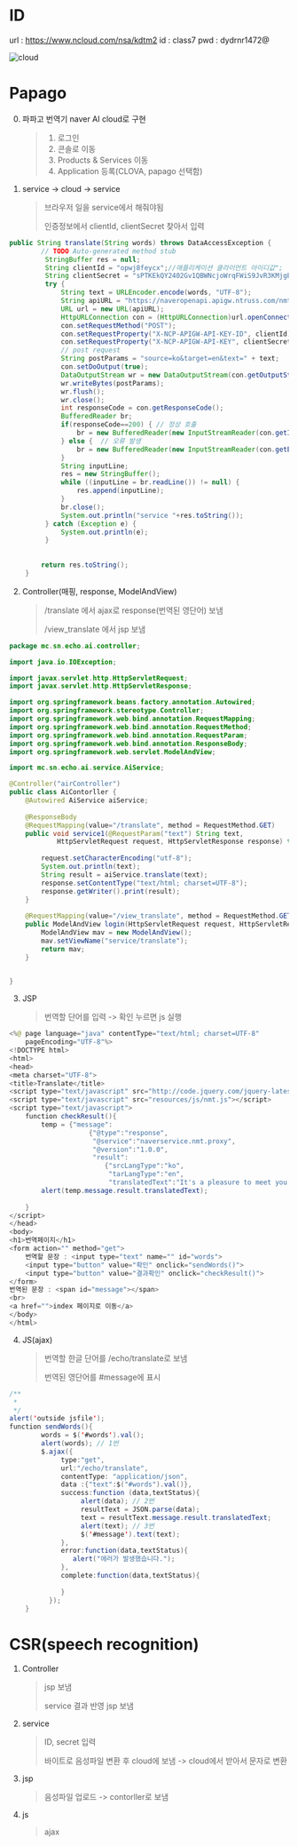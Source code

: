 # ID

url : https://www.ncloud.com/nsa/kdtm2
id : class7
pwd : dydrnr1472@





![cloud](md-images/mvc%ED%99%95%EC%9E%A5.PNG)

# Papago



0. 파파고 번역기 naver AI cloud로 구현

    > 1. 로그인
    > 2. 콘솔로 이동
    > 3. Products & Services 이동
    > 4. Application 등록(CLOVA, papago 선택함)



1. service -> cloud -> service

   > 브라우저 일을 service에서 해줘야됨
   >
   > 인증정보에서 clientId, clientSecret 찾아서 입력

```java
public String translate(String words) throws DataAccessException {
		// TODO Auto-generated method stub
		 StringBuffer res = null;
		 String clientId = "opwj8feycx";//애플리케이션 클라이언트 아이디값";
	     String clientSecret = "sPTKEkQY2402Gv1QBWNcjoWrqFWiS9JvR3KMjgB8";//애플리케이션 클라이언트 시크릿값";
	     try {
	         String text = URLEncoder.encode(words, "UTF-8");
	         String apiURL = "https://naveropenapi.apigw.ntruss.com/nmt/v1/translation";
	         URL url = new URL(apiURL);
	         HttpURLConnection con = (HttpURLConnection)url.openConnection();
	         con.setRequestMethod("POST");
	         con.setRequestProperty("X-NCP-APIGW-API-KEY-ID", clientId);
	         con.setRequestProperty("X-NCP-APIGW-API-KEY", clientSecret);
	         // post request
	         String postParams = "source=ko&target=en&text=" + text;
	         con.setDoOutput(true);
	         DataOutputStream wr = new DataOutputStream(con.getOutputStream());
	         wr.writeBytes(postParams);
	         wr.flush();
	         wr.close();
	         int responseCode = con.getResponseCode();
	         BufferedReader br;
	         if(responseCode==200) { // 정상 호출
	             br = new BufferedReader(new InputStreamReader(con.getInputStream()));
	         } else {  // 오류 발생
	             br = new BufferedReader(new InputStreamReader(con.getErrorStream()));
	         }
	         String inputLine;
	         res = new StringBuffer();
	         while ((inputLine = br.readLine()) != null) {
	             res.append(inputLine);
	         }
	         br.close();
	         System.out.println("service "+res.toString());
	     } catch (Exception e) {
	         System.out.println(e);
	     }
		
	
		return res.toString();
	}
```



2. Controller(매핑, response, ModelAndView)

   > /translate 에서 ajax로 response(번역된 영단어) 보냄
   >
   > /view_translate 에서 jsp 보냄

```java
package mc.sn.echo.ai.controller;

import java.io.IOException;

import javax.servlet.http.HttpServletRequest;
import javax.servlet.http.HttpServletResponse;

import org.springframework.beans.factory.annotation.Autowired;
import org.springframework.stereotype.Controller;
import org.springframework.web.bind.annotation.RequestMapping;
import org.springframework.web.bind.annotation.RequestMethod;
import org.springframework.web.bind.annotation.RequestParam;
import org.springframework.web.bind.annotation.ResponseBody;
import org.springframework.web.servlet.ModelAndView;

import mc.sn.echo.ai.service.AiService;

@Controller("airController")
public class AiContorller {
	@Autowired AiService aiService;
	
	@ResponseBody
	@RequestMapping(value="/translate", method = RequestMethod.GET)
	public void service1(@RequestParam("text") String text,
			HttpServletRequest request, HttpServletResponse response) throws IOException {
		
		request.setCharacterEncoding("utf-8");
		System.out.println(text);
		String result = aiService.translate(text);
		response.setContentType("text/html; charset=UTF-8");
		response.getWriter().print(result);
	}
	
	@RequestMapping(value="/view_translate", method = RequestMethod.GET)
	public ModelAndView login(HttpServletRequest request, HttpServletResponse response) throws IOException {
		ModelAndView mav = new ModelAndView();
		mav.setViewName("service/translate");
		return mav;
	}
	

}

```



3. JSP

   > 번역할 단어를 입력 -> 확인 누르면 js 실행

```java
<%@ page language="java" contentType="text/html; charset=UTF-8"
    pageEncoding="UTF-8"%>
<!DOCTYPE html>
<html>
<head>
<meta charset="UTF-8">
<title>Translate</title>
<script type="text/javascript" src="http://code.jquery.com/jquery-latest.js"></script>
<script type="text/javascript" src="resources/js/nmt.js"></script>
<script type="text/javascript">
	function checkResult(){
		temp = {"message":
					{"@type":"response",
					 "@service":"naverservice.nmt.proxy",
					 "@version":"1.0.0",
					 "result":
					 	{"srcLangType":"ko",
						 "tarLangType":"en",
						 "translatedText":"It's a pleasure to meet you."}}}
		alert(temp.message.result.translatedText);
		
	}
</script>
</head>
<body>
<h1>번역페이지</h1>
<form action="" method="get">
	번역할 문장 : <input type="text" name="" id="words">
	<input type="button" value="확인" onclick="sendWords()">
	<input type="button" value="결과확인" onclick="checkResult()">
</form>
번역된 문장 : <span id="message"></span>
<br>
<a href="">index 페이지로 이동</a>
</body>
</html>
```



4. JS(ajax)

   > 번역할 한글 단어를 /echo/translate로 보냄
   >
   > 번역된 영단어를 #message에 표시

```java
/**
 * 
 */
alert('outside jsfile');
function sendWords(){
		words = $('#words').val();
		alert(words); // 1번
		$.ajax({
	         type:"get",
	         url:"/echo/translate",
	         contentType: "application/json",
	         data :{"text":$("#words").val()},
		     success:function (data,textStatus){
		    	  alert(data); // 2번
		    	  resultText = JSON.parse(data);
		    	  text = resultText.message.result.translatedText;
		    	  alert(text); // 3번
		    	  $('#message').text(text);
		     },
		     error:function(data,textStatus){
		        alert("에러가 발생했습니다.");
		     },
		     complete:function(data,textStatus){
		    	 
		     }
		  });
	}
```



# CSR(speech recognition)

1. Controller  

   > jsp 보냄
   >
   > service 결과 반영 jsp 보냄

2. service  

   > ID, secret 입력
   >
   > 바이트로 음성파일 변환 후 cloud에 보냄 -> cloud에서 받아서 문자로 변환

3. jsp

   > 음성파일 업로드 -> contorller로 보냄

4. js

   > ajax

